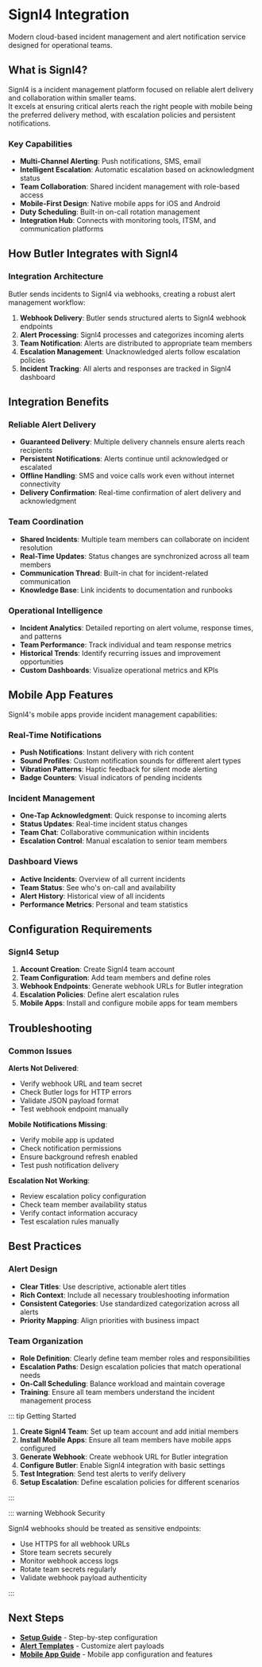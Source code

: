# Signl4 Integration

Modern cloud-based incident management and alert notification service designed for operational teams.

## What is Signl4?

Signl4 is a incident management platform focused on reliable alert delivery and collaboration within smaller teams.  
It excels at ensuring critical alerts reach the right people with mobile being the preferred delivery method, with escalation policies and persistent notifications.

### Key Capabilities

- **Multi-Channel Alerting**: Push notifications, SMS, email
- **Intelligent Escalation**: Automatic escalation based on acknowledgment status
- **Team Collaboration**: Shared incident management with role-based access
- **Mobile-First Design**: Native mobile apps for iOS and Android
- **Duty Scheduling**: Built-in on-call rotation management
- **Integration Hub**: Connects with monitoring tools, ITSM, and communication platforms

## How Butler Integrates with Signl4

### Integration Architecture

Butler sends incidents to Signl4 via webhooks, creating a robust alert management workflow:

1. **Webhook Delivery**: Butler sends structured alerts to Signl4 webhook endpoints
2. **Alert Processing**: Signl4 processes and categorizes incoming alerts
3. **Team Notification**: Alerts are distributed to appropriate team members
4. **Escalation Management**: Unacknowledged alerts follow escalation policies
5. **Incident Tracking**: All alerts and responses are tracked in Signl4 dashboard

## Integration Benefits

### Reliable Alert Delivery

- **Guaranteed Delivery**: Multiple delivery channels ensure alerts reach recipients
- **Persistent Notifications**: Alerts continue until acknowledged or escalated
- **Offline Handling**: SMS and voice calls work even without internet connectivity
- **Delivery Confirmation**: Real-time confirmation of alert delivery and acknowledgment

### Team Coordination

- **Shared Incidents**: Multiple team members can collaborate on incident resolution
- **Real-Time Updates**: Status changes are synchronized across all team members
- **Communication Thread**: Built-in chat for incident-related communication
- **Knowledge Base**: Link incidents to documentation and runbooks

### Operational Intelligence

- **Incident Analytics**: Detailed reporting on alert volume, response times, and patterns
- **Team Performance**: Track individual and team response metrics
- **Historical Trends**: Identify recurring issues and improvement opportunities
- **Custom Dashboards**: Visualize operational metrics and KPIs

## Mobile App Features

Signl4's mobile apps provide incident management capabilities:

### Real-Time Notifications

- **Push Notifications**: Instant delivery with rich content
- **Sound Profiles**: Custom notification sounds for different alert types
- **Vibration Patterns**: Haptic feedback for silent mode alerting
- **Badge Counters**: Visual indicators of pending incidents

### Incident Management

- **One-Tap Acknowledgment**: Quick response to incoming alerts
- **Status Updates**: Real-time incident status changes
- **Team Chat**: Collaborative communication within incidents
- **Escalation Control**: Manual escalation to senior team members

### Dashboard Views

- **Active Incidents**: Overview of all current incidents
- **Team Status**: See who's on-call and availability
- **Alert History**: Historical view of all incidents
- **Performance Metrics**: Personal and team statistics

## Configuration Requirements

### Signl4 Setup

1. **Account Creation**: Create Signl4 team account
2. **Team Configuration**: Add team members and define roles
3. **Webhook Endpoints**: Generate webhook URLs for Butler integration
4. **Escalation Policies**: Define alert escalation rules
5. **Mobile Apps**: Install and configure mobile apps for team members

## Troubleshooting

### Common Issues

**Alerts Not Delivered**:

- Verify webhook URL and team secret
- Check Butler logs for HTTP errors
- Validate JSON payload format
- Test webhook endpoint manually

**Mobile Notifications Missing**:

- Verify mobile app is updated
- Check notification permissions
- Ensure background refresh enabled
- Test push notification delivery

**Escalation Not Working**:

- Review escalation policy configuration
- Check team member availability status
- Verify contact information accuracy
- Test escalation rules manually

## Best Practices

### Alert Design

- **Clear Titles**: Use descriptive, actionable alert titles
- **Rich Context**: Include all necessary troubleshooting information
- **Consistent Categories**: Use standardized categorization across all alerts
- **Priority Mapping**: Align priorities with business impact

### Team Organization

- **Role Definition**: Clearly define team member roles and responsibilities
- **Escalation Paths**: Design escalation policies that match operational needs
- **On-Call Scheduling**: Balance workload and maintain coverage
- **Training**: Ensure all team members understand the incident management process

::: tip Getting Started

1. **Create Signl4 Team**: Set up team account and add initial members
2. **Install Mobile Apps**: Ensure all team members have mobile apps configured
3. **Generate Webhook**: Create webhook URL for Butler integration
4. **Configure Butler**: Enable Signl4 integration with basic settings
5. **Test Integration**: Send test alerts to verify delivery
6. **Setup Escalation**: Define escalation policies for different scenarios

:::

::: warning Webhook Security

Signl4 webhooks should be treated as sensitive endpoints:

- Use HTTPS for all webhook URLs
- Store team secrets securely
- Monitor webhook access logs
- Rotate team secrets regularly
- Validate webhook payload authenticity

:::

## Next Steps

- **[Setup Guide](/docs/getting-started/setup/incident-mgmt-tools/signl4/)** - Step-by-step configuration
- **[Alert Templates](/docs/reference/alert-template-fields/)** - Customize alert payloads
- **[Mobile App Guide](https://signl4.com/mobile-app/)** - Mobile app configuration and features
